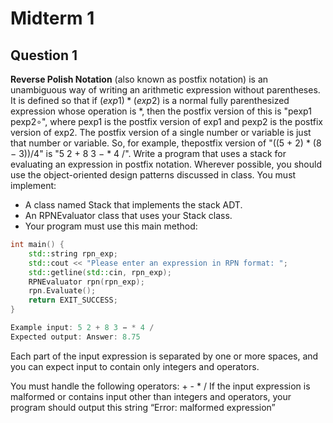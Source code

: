 # Midterm 1

## Question 1

**Reverse Polish Notation** (also known as postfix notation) is an unambiguous way of writing an arithmetic expression without parentheses. It is defined so that if $(exp1) * (exp2)$ is a normal fully parenthesized expression whose operation is $*$, then the postfix version of  this is "pexp1 pexp2∘", where pexp1 is the postfix version of exp1 and pexp2 is the postfix version of exp2. The postfix version of a single number or variable is just that number or variable. So, for example, thepostfix version of "((5 + 2) * (8 − 3))/4" is "5 2 + 8 3 − * 4 /". Write a program that uses a stack for evaluating an expression in postfix notation. Wherever possible, you should use the object-oriented design patterns discussed in class. You must implement:

+ A class named Stack that implements the stack ADT.
+ An RPNEvaluator class that uses your Stack class.
+ Your program must use this main method:

```cpp
int main() {
    std::string rpn_exp;
    std::cout << "Please enter an expression in RPN format: ";
    std::getline(std::cin, rpn_exp);
    RPNEvaluator rpn(rpn_exp);
    rpn.Evaluate();
    return EXIT_SUCCESS;
}

Example input: 5 2 + 8 3 − * 4 /
Expected output: Answer: 8.75

```

Each part of the input expression is separated by one or more spaces, and you can expect input to contain only integers and operators.


You must handle the following operators: + - * / If the input expression is malformed or contains input other than integers and operators, your program should output this string “Error: malformed expression”

